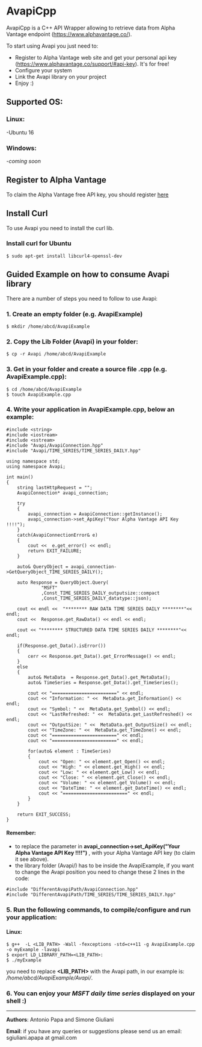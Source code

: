 # AvapiCpp

AvapiCpp is a C++ API Wrapper allowing to retrieve data from Alpha Vantage endpoint (https://www.alphavantage.co/).  

To start using Avapi you just need to:
* Register to Alpha Vantage web site and get your personal api key (https://www.alphavantage.co/support/#api-key). It's for free!
* Configure your system
* Link the Avapi library on your project
* Enjoy :)



## Supported OS:
### Linux:
-Ubuntu 16

### Windows:
-_coming soon_



## Register to Alpha Vantage
To claim the Alpha Vantage free API key, you should register [here](https://www.alphavantage.co/support/#api-key) 



## Install Curl
To use Avapi you need to install the curl lib.

### Install curl for Ubuntu
```
$ sudo apt-get install libcurl4-openssl-dev
```



## Guided Example on how to consume Avapi library
There are a number of steps you need to follow to use Avapi:

### 1. Create an empty folder (e.g. AvapiExample)
```
$ mkdir /home/abcd/AvapiExample
```

### 2. Copy the Lib Folder (Avapi) in your folder:
```
$ cp -r Avapi /home/abcd/AvapiExample
```

### 3. Get in your folder and create a source file .cpp (e.g. AvapiExample.cpp): 
```
$ cd /home/abcd/AvapiExample
$ touch AvapiExample.cpp
```

### 4. Write your application in AvapiExample.cpp, below an example:
```
#include <string>
#include <iostream>
#include <sstream>
#include "Avapi/AvapiConnection.hpp"
#include "Avapi/TIME_SERIES/TIME_SERIES_DAILY.hpp"

using namespace std;
using namespace Avapi;

int main()
{
    string lastHttpRequest = "";
    AvapiConnection* avapi_connection;
    
    try
    {
        avapi_connection = AvapiConnection::getInstance();
        avapi_connection->set_ApiKey("Your Alpha Vantage API Key !!!!");
    }
    catch(AvapiConnectionError& e)
    {
        cout <<  e.get_error() << endl;
        return EXIT_FAILURE;
    }
    
    auto& QueryObject = avapi_connection->GetQueryObject_TIME_SERIES_DAILY();

    auto Response = QueryObject.Query(   
             "MSFT"
             ,Const_TIME_SERIES_DAILY_outputsize::compact
             ,Const_TIME_SERIES_DAILY_datatype::json);

    cout << endl <<  "******** RAW DATA TIME SERIES DAILY ********"<< endl;
    cout <<  Response.get_RawData() << endl << endl;

    cout << "******** STRUCTURED DATA TIME SERIES DAILY ********"<< endl;

    if(Response.get_Data().isError())
    {
        cerr << Response.get_Data().get_ErrorMessage() << endl;
    }
    else
    {
        auto& MetaData  = Response.get_Data().get_MetaData();
        auto& TimeSeries = Response.get_Data().get_TimeSeries();

        cout << "========================" << endl;
        cout << "Information: " <<  MetaData.get_Information() << endl;
        cout << "Symbol: " <<  MetaData.get_Symbol() << endl;
        cout << "LastRefreshed: " <<  MetaData.get_LastRefreshed() << endl;
        cout << "OutputSize: " <<  MetaData.get_OutputSize() << endl;
        cout << "TimeZone: " <<  MetaData.get_TimeZone() << endl;
        cout << "========================" << endl;
        cout << "========================" << endl;

        for(auto& element : TimeSeries)
        {
            cout << "Open: " << element.get_Open() << endl;
            cout << "High: " << element.get_High() << endl;
            cout << "Low: " << element.get_Low() << endl;
            cout << "Close: " << element.get_Close() << endl;
            cout << "Volume: " << element.get_Volume() << endl;
            cout << "DateTime: " << element.get_DateTime() << endl;
            cout << "========================" << endl;
        }
    }
    
	return EXIT_SUCCESS;
}
```
#### Remember:
- to replace the parameter in **avapi_connection->set_ApiKey("Your Alpha Vantage API Key !!!!")** , with your Alpha Vantage API key (to claim it see above).
- the library folder (Avapi/) has to be inside the AvapiExample, if you want to change the Avapi position you need to change these 2 lines in the code:
```
#include "DifferentAvapiPath/AvapiConnection.hpp"
#include "DifferentAvapiPath/TIME_SERIES/TIME_SERIES_DAILY.hpp" 
```

### 5. Run the following commands, to compile/configure and run your application: 

#### Linux:
```
$ g++  -L <LIB_PATH> -Wall -fexceptions -std=c++11 -g AvapiExample.cpp -o myExample -lavapi
$ export LD_LIBRARY_PATH=<LIB_PATH>:
$ ./myExample
```
you need to replace **<LIB_PATH>** with the Avapi path, in our example is: _/home/abcd/AvapiExample/Avapi/_. 

### 6. You can enjoy your _MSFT daily time series_ displayed on your shell :)
***

**Authors**: Antonio Papa and Simone Giuliani

**Email**: if you have any queries or suggestions please send us an email: sgiuliani.apapa at gmail.com
